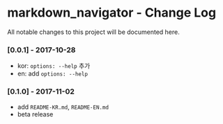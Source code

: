 # markdown_navigator - Change Log
All notable changes to this project will be documented here.

### [0.0.1] - 2017-10-28
- kor: `options: --help` 추가
- en: add `options: --help`

### [0.1.0] - 2017-11-02
- add `README-KR.md`, `README-EN.md`
- beta release